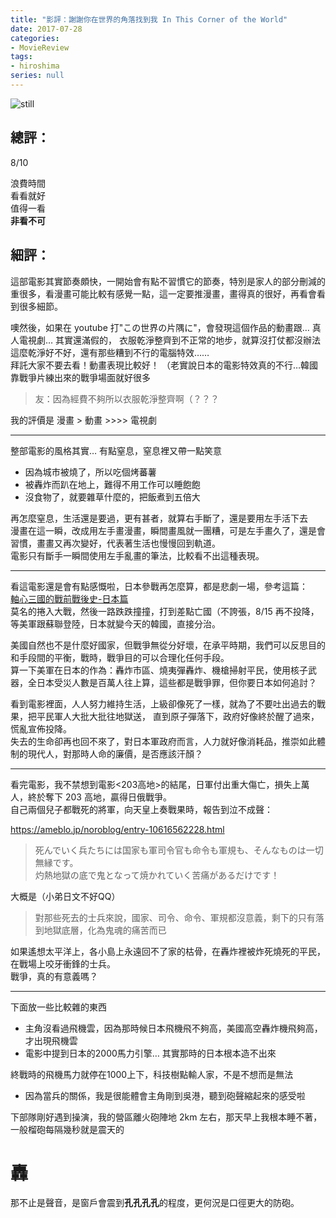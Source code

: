 ```yaml
---
title: "影評：謝謝你在世界的角落找到我 In This Corner of the World"
date: 2017-07-28
categories:
- MovieReview
tags:
- hiroshima
series: null
---
```


![still](/images/movie/corneroftheworld.jpg)

## 總評：

8/10

浪費時間  
看看就好  
值得一看  
**非看不可**  
<!--more-->

## 細評：

這部電影其實節奏頗快，一開始會有點不習慣它的節奏，特別是家人的部分刪減的重很多，看漫畫可能比較有感覺一點，這一定要推漫畫，畫得真的很好，再看會看到很多細節。

噢然後，如果在 youtube 打"この世界の片隅に"，會發現這個作品的動畫跟… 真人電視劇… 其實還滿假的，
衣服乾淨整齊到不正常的地步，就算沒打仗都沒辦法這麼乾淨好不好，還有那些糟到不行的電腦特效……  
拜託大家不要去看！動畫表現比較好！
（老實說日本的電影特效真的不行…韓國靠戰爭片練出來的戰爭場面就好很多  

> 友：因為經費不夠所以衣服乾淨整齊啊（？？？

我的評價是
漫畫 > 動畫 \>\>\>\> 電視劇

---

整部電影的風格其實… 有點窒息，窒息裡又帶一點笑意  

* 因為城市被燒了，所以吃個烤蕃薯  
* 被轟炸而趴在地上，難得不用工作可以睡飽飽  
* 沒食物了，就要雜草什麼的，把飯煮到五倍大  

再怎麼窒息，生活還是要過，更有甚者，就算右手斷了，還是要用左手活下去  
漫畫在這一瞬，改成用左手畫漫畫，瞬間畫風就一團糟，可是左手畫久了，還是會習慣，畫畫又再次變好，代表著生活也慢慢回到軌道。  
電影只有斷手一瞬間使用左手亂畫的筆法，比較看不出這種表現。  

---

看這電影還是會有點感慨啦，日本參戰再怎麼算，都是悲劇一場，參考這篇：  
[軸心三國的戰前戰後史-日本篇](https://www.ptt.cc/bbs/historia/M.1252669745.A.AC2.html)  
莫名的捲入大戰，然後一路跌跌撞撞，打到差點亡國（不誇張，8/15 再不投降，等美軍跟蘇聯登陸，日本就變今天的韓國，直接分治。 

美國自然也不是什麼好國家，但戰爭無從分好壞，在承平時期，我們可以反思目的和手段間的平衡，戰時，戰爭目的可以合理化任何手段。  
算一下美軍在日本的作為：轟炸市區、燒夷彈轟炸、機槍掃射平民，使用核子武器，全日本受災人數是百萬人往上算，這些都是戰爭罪，但你要日本如何追討？  

看到電影裡面，人人努力維持生活，上級卻像死了一樣，就為了不要吐出過去的戰果，把平民軍人大批大批往地獄送，
直到原子彈落下，政府好像終於醒了過來，慌亂宣佈投降。  
失去的生命卻再也回不來了，對日本軍政府而言，人力就好像消耗品，推崇如此體制的現代人，對那時人命的廉價，是否應該汗顏？

---

看完電影，我不禁想到電影<203高地>的結尾，日軍付出重大傷亡，損失上萬人，終於奪下 203 高地，贏得日俄戰爭。  
自己兩個兒子都戰死的將軍，向天皇上奏戰果時，報告到泣不成聲：  

<https://ameblo.jp/noroblog/entry-10616562228.html>
> 死んでいく兵たちには国家も軍司令官も命令も軍規も、そんなものは一切無縁です。  
> 灼熱地獄の底で鬼となって焼かれていく苦痛があるだけです！  

大概是（小弟日文不好QQ）
> 對那些死去的士兵來說，國家、司令、命令、軍規都沒意義，剩下的只有落到地獄底層，化為鬼魂的痛苦而已

如果遙想太平洋上，各小島上永遠回不了家的枯骨，在轟炸裡被炸死燒死的平民，在戰場上咬牙衝鋒的士兵。  
戰爭，真的有意義嗎？  

---

下面放一些比較雜的東西

* 主角沒看過飛機雲，因為那時候日本飛機飛不夠高，美國高空轟炸機飛夠高，才出現飛機雲
* 電影中提到日本的2000馬力引擎… 其實那時的日本根本造不出來

終戰時的飛機馬力就停在1000上下，科技樹點輸人家，不是不想而是無法

* 因為當兵的關係，我是很能體會主角剛到吳港，聽到砲聲縮起來的感受啦

下部隊剛好遇到操演，我的營區離火砲陣地 2km 左右，那天早上我根本睡不著，一般榴砲每隔幾秒就是震天的
# 轟
那不止是聲音，是窗戶會震到**孔孔孔孔**的程度，更何況是口徑更大的防砲。 